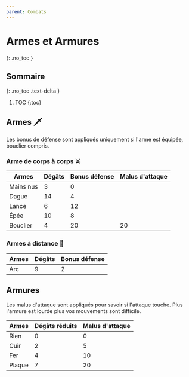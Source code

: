 ```yaml
---
parent: Combats
---
```


# Armes et Armures

{: .no_toc }

<!-- prettier-ignore-start -->
## Sommaire
{: .no_toc .text-delta }

1. TOC
{:toc}

<!-- prettier-ignore-end -->

## Armes 🗡️

Les bonus de défense sont appliqués uniquement si l'arme est équipée, bouclier compris.

### Arme de corps à corps ⚔️

| Armes     | Dégâts | Bonus défense | Malus d'attaque |
| --------- | ------ | ------------- | --------------- |
| Mains nus | 3      | 0             |                 |
| Dague     | 14     | 4             |                 |
| Lance     | 6      | 12            |                 |
| Épée      | 10     | 8             |                 |
| Bouclier  | 4      | 20            | 20              |

### Armes à distance 🏹

| Armes | Dégâts | Bonus défense |
| ----- | ------ | ------------- |
| Arc   | 9      | 2             |

## Armures

Les malus d'attaque sont appliqués pour savoir si l'attaque touche. Plus l'armure est lourde plus vos mouvements sont difficile.

| Armes  | Dégâts réduits | Malus d'attaque |
| ------ | -------------- | --------------- |
| Rien   | 0              | 0               |
| Cuir   | 2              | 5               |
| Fer    | 4              | 10              |
| Plaque | 7              | 20              |
